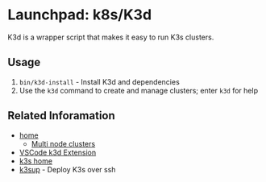 # Launchpad: k8s/K3d
K3d is a wrapper script that makes it easy to run K3s clusters.

## Usage
   1. `bin/k3d-install` - Install K3d and dependencies
   1. Use the `k3d` command to create and manage clusters; enter `k3d` for help

## Related Inforamation
   * [home](https://k3d.io/)
      * [Multi node clusters](https://k3d.io/usage/multiserver/)
   * [VSCode k3d Extension](https://github.com/inercia/vscode-k3d/)
   * [k3s home](https://k3s.io/)
   * [k3sup](https://github.com/alexellis/k3sup) - Deploy K3s over ssh